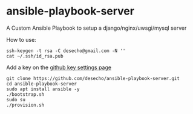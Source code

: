 # ansible-playbook-server
A Custom Ansible Playbook to setup a django/nginx/uwsgi/mysql server

How to use:
```
ssh-keygen -t rsa -C desecho@gmail.com -N ''
cat ~/.ssh/id_rsa.pub
```
Add a key on the [github key settings page](https://github.com/settings/keys)

```
git clone https://github.com/desecho/ansible-playbook-server.git
cd ansible-playbook-server
sudo apt install ansible -y
./bootstrap.sh
sudo su
./provision.sh
```
